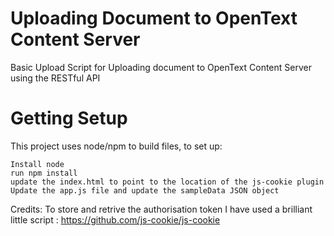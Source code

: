 # Uploading Document to OpenText Content Server
Basic Upload Script for Uploading document to OpenText Content Server using the RESTful API

# Getting Setup
This project uses node/npm to build files, to set up:

    Install node
    run npm install
    update the index.html to point to the location of the js-cookie plugin
    Update the app.js file and update the sampleData JSON object

Credits:
 To store and retrive the authorisation token I have used a brilliant little script : https://github.com/js-cookie/js-cookie
